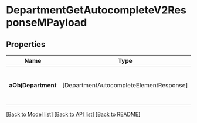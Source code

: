 # DepartmentGetAutocompleteV2ResponseMPayload

## Properties
Name | Type | Description | Notes
------------ | ------------- | ------------- | -------------
**aObjDepartment** | [DepartmentAutocompleteElementResponse] | An array of Department autocomplete element response. | 

[[Back to Model list]](../README.md#documentation-for-models) [[Back to API list]](../README.md#documentation-for-api-endpoints) [[Back to README]](../README.md)



